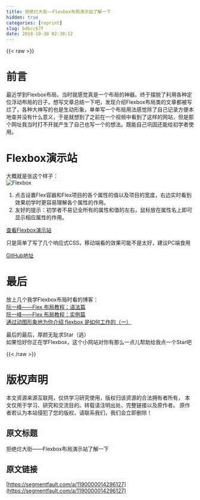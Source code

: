 ```yaml
---
title: 拒绝烂大街——Flexbox布局演示站了解一下
hidden: true
categories: [reprint]
slug: b4bcc67f
date: 2018-10-30 02:30:12
---
```


{{< raw >}}
<h1 id="articleHeader0">&#x524D;&#x8A00;</h1><p>&#x6700;&#x8FD1;&#x5B66;&#x5230;Flexbox&#x5E03;&#x5C40;&#xFF0C;&#x5F53;&#x65F6;&#x5C31;&#x611F;&#x89C9;&#x771F;&#x662F;&#x4E00;&#x4E2A;&#x5E03;&#x5C40;&#x7684;&#x795E;&#x5668;&#x3002;&#x7EC8;&#x4E8E;&#x6446;&#x8131;&#x4E86;&#x5229;&#x7528;&#x5404;&#x79CD;&#x5B9A;&#x4F4D;&#x6D6E;&#x52A8;&#x5E03;&#x5C40;&#x7684;&#x65E5;&#x5B50;&#x3002;&#x60F3;&#x5199;&#x6587;&#x7AE0;&#x603B;&#x7ED3;&#x4E00;&#x4E0B;&#x5427;&#xFF0C;&#x53D1;&#x73B0;&#x4ECB;&#x7ECD;Flexbox&#x5E03;&#x5C40;&#x7C7B;&#x7684;&#x6587;&#x7AE0;&#x90FD;&#x88AB;&#x5199;&#x70C2;&#x4E86;&#xFF0C;&#x5404;&#x79CD;&#x5927;&#x795E;&#x5199;&#x7684;&#x4E5F;&#x662F;&#x751F;&#x52A8;&#x5F62;&#x8C61;&#xFF0C;&#x5355;&#x5355;&#x5199;&#x4E00;&#x4E2A;&#x5E03;&#x5C40;&#x7528;&#x6CD5;&#x611F;&#x89C9;&#x9664;&#x4E86;&#x81EA;&#x5DF1;&#x8BB0;&#x5F55;&#x65B9;&#x4FBF;&#x672C;&#x5730;&#x67E5;&#x5E76;&#x6CA1;&#x6709;&#x4EC0;&#x4E48;&#x610F;&#x4E49;&#xFF0C;&#x4E8E;&#x662F;&#x5C31;&#x60F3;&#x5230;&#x4E86;&#x4E4B;&#x524D;&#x5728;&#x4E00;&#x4E2A;&#x89C6;&#x9891;&#x4E2D;&#x770B;&#x5230;&#x4E86;&#x8FD9;&#x6837;&#x7684;&#x7F51;&#x7AD9;&#xFF0C;&#x4F46;&#x662F;&#x90A3;&#x4E2A;&#x7F51;&#x5740;&#x6211;&#x5F53;&#x65F6;&#x6253;&#x4E0D;&#x5F00;&#x5C31;&#x4EA7;&#x751F;&#x4E86;&#x81EA;&#x5DF1;&#x4E5F;&#x5199;&#x4E00;&#x4E2A;&#x7684;&#x60F3;&#x6CD5;&#x3002;&#x65E2;&#x80FD;&#x81EA;&#x5DF1;&#x5DE9;&#x56FA;&#x8FD8;&#x80FD;&#x7ED9;&#x521D;&#x5B66;&#x8005;&#x4F7F;&#x7528;&#x3002;</p><h1 id="articleHeader1">Flexbox&#x6F14;&#x793A;&#x7AD9;</h1><p>&#x5927;&#x6982;&#x5C31;&#x662F;&#x5F20;&#x8FD9;&#x4E2A;&#x6837;&#x5B50;&#xFF1A;<br><span class="img-wrap"><img data-src="/img/remote/1460000014296132?w=1907&amp;h=700" src="https://static.alili.tech/img/remote/1460000014296132?w=1907&amp;h=700" alt="Flexbox" title="Flexbox" style="cursor:pointer;display:inline"></span></p><ol><li>&#x70B9;&#x51FB;&#x8BBE;&#x7F6E;Flex&#x5BB9;&#x5668;&#x548C;Flex&#x9879;&#x76EE;&#x7684;&#x5404;&#x4E2A;&#x5C5E;&#x6027;&#x7684;&#x503C;&#x4EE5;&#x53CA;&#x9879;&#x76EE;&#x7684;&#x5BBD;&#x5EA6;&#xFF0C;&#x53F3;&#x8FB9;&#x5B9E;&#x65F6;&#x770B;&#x5230;&#x6548;&#x679C;&#x521D;&#x5B66;&#x65F6;&#x66F4;&#x5BB9;&#x6613;&#x7406;&#x89E3;&#x5404;&#x4E2A;&#x5C5E;&#x6027;&#x7684;&#x4F5C;&#x7528;&#x3002;</li><li>&#x53CB;&#x597D;&#x7684;&#x63D0;&#x793A;&#xFF1A;&#x521D;&#x5B66;&#x8005;&#x4E0D;&#x6613;&#x8BB0;&#x5168;&#x6240;&#x6709;&#x7684;&#x5C5E;&#x6027;&#x548C;&#x503C;&#x7684;&#x5DE6;&#x53F3;&#xFF0C;&#x9F20;&#x6807;&#x653E;&#x5728;&#x5C5E;&#x6027;&#x540D;&#x4E0A;&#x5373;&#x53EF;&#x663E;&#x793A;&#x76F8;&#x5E94;&#x5C5E;&#x6027;&#x7684;&#x4F5C;&#x7528;&#x3002;</li></ol><p><a href="https://xluos.github.io/demo/flexbox/" rel="nofollow noreferrer" target="_blank">&#x67E5;&#x770B;Flexbox&#x6F14;&#x793A;&#x7AD9;</a></p><p>&#x53EA;&#x662F;&#x7B80;&#x5355;&#x4E86;&#x5199;&#x4E86;&#x51E0;&#x4E2A;&#x54CD;&#x5E94;&#x5F0F;CSS&#xFF0C;&#x79FB;&#x52A8;&#x7AEF;&#x770B;&#x7684;&#x6548;&#x679C;&#x53EF;&#x80FD;&#x4E0D;&#x662F;&#x592A;&#x597D;&#xFF0C;&#x5EFA;&#x8BAE;PC&#x7AEF;&#x98DF;&#x7528;</p><p><a href="https://github.com/xluos/demo/tree/gh-pages/flexbox" rel="nofollow noreferrer" target="_blank">GitHub&#x5730;&#x5740;</a></p><h1 id="articleHeader2">&#x6700;&#x540E;</h1><p>&#x653E;&#x4E0A;&#x51E0;&#x4E2A;&#x6211;&#x5B66;Flexbox&#x5E03;&#x5C40;&#x65F6;&#x770B;&#x7684;&#x535A;&#x5BA2;&#xFF1A;<br><a href="http://www.ruanyifeng.com/blog/2015/07/flex-grammar.html" rel="nofollow noreferrer" target="_blank">&#x962E;&#x4E00;&#x5CF0;&#x2014;&#x2014;Flex &#x5E03;&#x5C40;&#x6559;&#x7A0B;&#xFF1A;&#x8BED;&#x6CD5;&#x7BC7;</a><br><a href="http://www.ruanyifeng.com/blog/2015/07/flex-examples.html" rel="nofollow noreferrer" target="_blank">&#x962E;&#x4E00;&#x5CF0;&#x2014;&#x2014;Flex &#x5E03;&#x5C40;&#x6559;&#x7A0B;&#xFF1A;&#x5B9E;&#x4F8B;&#x7BC7;</a><br><a href="https://segmentfault.com/a/1190000008414812">&#x901A;&#x8FC7;&#x52A8;&#x56FE;&#x5F62;&#x8C61;&#x5730;&#x4E3A;&#x4F60;&#x4ECB;&#x7ECD; flexbox &#x662F;&#x5982;&#x4F55;&#x5DE5;&#x4F5C;&#x7684;&#xFF08;&#x4E00;&#xFF09;</a></p><p>&#x6700;&#x540E;&#x7684;&#x6700;&#x540E;&#xFF0C;&#x539A;&#x989C;&#x65E0;&#x803B;&#x6C42;Star&#xFF08;&#x9003;&#xFF09;<br>&#x5982;&#x679C;&#x6070;&#x597D;&#x4F60;&#x6B63;&#x5728;&#x5B66;Flexbox&#xFF0C;&#x8FD9;&#x4E2A;&#x5C0F;&#x7F51;&#x7AD9;&#x5BF9;&#x4F60;&#x6709;&#x90A3;&#x4E48;&#x4E00;&#x70B9;&#x513F;&#x5E2E;&#x52A9;&#x7ED9;&#x6211;&#x70B9;&#x4E00;&#x4E2A;Star&#x5427;</p>
{{< /raw >}}

# 版权声明
本文资源来源互联网，仅供学习研究使用，版权归该资源的合法拥有者所有，
本文仅用于学习、研究和交流目的。转载请注明出处、完整链接以及原作者。
原作者若认为本站侵犯了您的版权，请联系我们，我们会立即删除！

## 原文标题
拒绝烂大街——Flexbox布局演示站了解一下

## 原文链接
[https://segmentfault.com/a/1190000014296127](https://segmentfault.com/a/1190000014296127)

